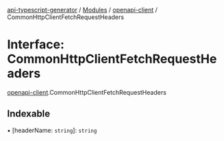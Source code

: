 [api-typescript-generator](../../README.md) / [Modules](../modules.md) / [openapi-client](../modules/openapi_client.md) / CommonHttpClientFetchRequestHeaders

# Interface: CommonHttpClientFetchRequestHeaders

[openapi-client](../modules/openapi_client.md).CommonHttpClientFetchRequestHeaders

## Indexable

▪ [headerName: `string`]: `string`
